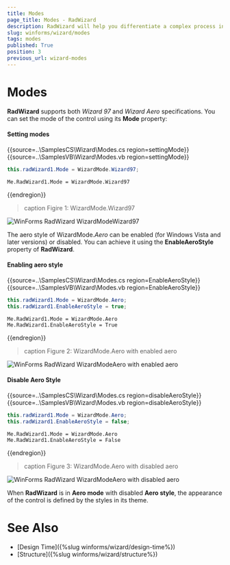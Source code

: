 ```yaml
---
title: Modes
page_title: Modes - RadWizard
description: RadWizard will help you differentiate a complex process into separate steps and provide your users with the ability to govern the process upon their decisions.
slug: winforms/wizard/modes
tags: modes
published: True
position: 3
previous_url: wizard-modes
---
```


# Modes

__RadWizard__ supports both *Wizard 97* and *Wizard Aero* specifications. You can set the mode of the control using its __Mode__ property:

#### Setting modes

{{source=..\SamplesCS\Wizard\Modes.cs region=settingMode}} 
{{source=..\SamplesVB\Wizard\Modes.vb region=settingMode}} 

````C#
this.radWizard1.Mode = WizardMode.Wizard97;

````
````VB.NET
Me.RadWizard1.Mode = WizardMode.Wizard97

````

{{endregion}} 

>caption Figire 1: WizardMode.Wizard97

![WinForms RadWizard WizardModeWizard97](images/wizard-mode001.png)

The aero style of WizardMode.*Aero* can be enabled (for Windows Vista and later versions) or disabled. You can achieve it using the **EnableAeroStyle**  property of __RadWizard__.

#### Enabling aero style

{{source=..\SamplesCS\Wizard\Modes.cs region=EnableAeroStyle}} 
{{source=..\SamplesVB\Wizard\Modes.vb region=EnableAeroStyle}} 

````C#
this.radWizard1.Mode = WizardMode.Aero;
this.radWizard1.EnableAeroStyle = true;

````
````VB.NET
Me.RadWizard1.Mode = WizardMode.Aero
Me.RadWizard1.EnableAeroStyle = True

````

{{endregion}} 

>caption Figure 2: WizardMode.Aero with enabled aero

![WinForms RadWizard WizardModeAero with enabled aero](images/wizard-mode002.png)

#### Disable __Aero Style__

{{source=..\SamplesCS\Wizard\Modes.cs region=disableAeroStyle}} 
{{source=..\SamplesVB\Wizard\Modes.vb region=disableAeroStyle}} 

````C#
this.radWizard1.Mode = WizardMode.Aero;
this.radWizard1.EnableAeroStyle = false;

````
````VB.NET
Me.RadWizard1.Mode = WizardMode.Aero
Me.RadWizard1.EnableAeroStyle = False

````

{{endregion}} 

>caption Figure 3: WizardMode.Aero with disabled aero

![WinForms RadWizard WizardModeAero with disabled aero](images/wizard-mode003.png)

When __RadWizard__ is in __Aero mode__ with disabled __Aero style__, 
the appearance of the control is defined by the styles in its theme.

# See Also

* [Design Time]({%slug winforms/wizard/design-time%})	
* [Structure]({%slug winforms/wizard/structure%})
		

